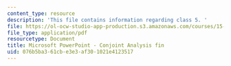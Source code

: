 ```yaml
---
content_type: resource
description: 'This file contains information regarding class 5. '
file: https://ol-ocw-studio-app-production.s3.amazonaws.com/courses/15-783j-product-design-and-development-spring-2006/076b5ba361cbe3e3af301021e4123517_cls5_cjnt_anls.pdf
file_type: application/pdf
resourcetype: Document
title: Microsoft PowerPoint - Conjoint Analysis fin
uid: 076b5ba3-61cb-e3e3-af30-1021e4123517
---
```

